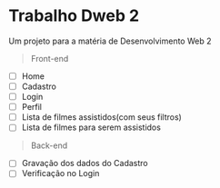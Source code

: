 # Trabalho Dweb 2
Um projeto para a matéria de Desenvolvimento Web 2

> Front-end
- [ ] Home
- [ ] Cadastro
- [ ] Login
- [ ] Perfil
- [ ] Lista de filmes assistidos\(com seus filtros)
- [ ] Lista de filmes para serem assistidos

> Back-end
- [ ] Gravação dos dados do Cadastro
- [ ] Verificação no Login
